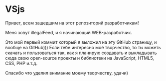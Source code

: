 # VSjs

Привет, всем зашедшим на этот репозиторий разработчикам!

Меня зовут illegalFeed, и я начинающий WEB-разработчик.

Это мой первый коммит который я выложил на эту GitHub страницу, и вообще на GitHub))) Если тебе интересно моё творчество,
то ты можеть скачать и пользоваться так, как я планирую создавать и выкладывать сюда свою open-source проекты и библиотеки на JavaScript,
HTML5, CSS,  PHP и.т.д.

Спасибо что уделил внимание моему творчеству, удачи)



